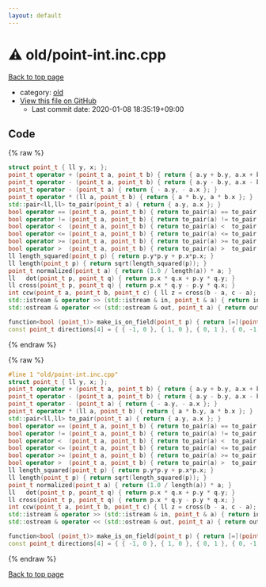```yaml
---
layout: default
---
```


<!-- mathjax config similar to math.stackexchange -->
<script type="text/javascript" async
  src="https://cdnjs.cloudflare.com/ajax/libs/mathjax/2.7.5/MathJax.js?config=TeX-MML-AM_CHTML">
</script>
<script type="text/x-mathjax-config">
  MathJax.Hub.Config({
    TeX: { equationNumbers: { autoNumber: "AMS" }},
    tex2jax: {
      inlineMath: [ ['$','$'] ],
      processEscapes: true
    },
    "HTML-CSS": { matchFontHeight: false },
    displayAlign: "left",
    displayIndent: "2em"
  });
</script>

<script type="text/javascript" src="https://cdnjs.cloudflare.com/ajax/libs/jquery/3.4.1/jquery.min.js"></script>
<script src="https://cdn.jsdelivr.net/npm/jquery-balloon-js@1.1.2/jquery.balloon.min.js" integrity="sha256-ZEYs9VrgAeNuPvs15E39OsyOJaIkXEEt10fzxJ20+2I=" crossorigin="anonymous"></script>
<script type="text/javascript" src="../../assets/js/copy-button.js"></script>
<link rel="stylesheet" href="../../assets/css/copy-button.css" />


# :warning: old/point-int.inc.cpp

<a href="../../index.html">Back to top page</a>

* category: <a href="../../index.html#149603e6c03516362a8da23f624db945">old</a>
* <a href="{{ site.github.repository_url }}/blob/master/old/point-int.inc.cpp">View this file on GitHub</a>
    - Last commit date: 2020-01-08 18:35:19+09:00




## Code

<a id="unbundled"></a>
{% raw %}
```cpp
struct point_t { ll y, x; };
point_t operator + (point_t a, point_t b) { return { a.y + b.y, a.x + b.x }; }
point_t operator - (point_t a, point_t b) { return { a.y - b.y, a.x - b.x }; }
point_t operator - (point_t a) { return { - a.y, - a.x }; }
point_t operator * (ll a, point_t b) { return { a * b.y, a * b.x }; }
std::pair<ll,ll> to_pair(point_t a) { return { a.y, a.x }; }
bool operator == (point_t a, point_t b) { return to_pair(a) == to_pair(b); }
bool operator != (point_t a, point_t b) { return to_pair(a) != to_pair(b); }
bool operator <  (point_t a, point_t b) { return to_pair(a) <  to_pair(b); }
bool operator <= (point_t a, point_t b) { return to_pair(a) <= to_pair(b); }
bool operator >= (point_t a, point_t b) { return to_pair(a) >= to_pair(b); }
bool operator >  (point_t a, point_t b) { return to_pair(a) >  to_pair(b); }
ll length_squared(point_t p) { return p.y*p.y + p.x*p.x; }
ll length(point_t p) { return sqrt(length_squared(p)); }
point_t normalized(point_t a) { return (1.0 / length(a)) * a; }
ll   dot(point_t p, point_t q) { return p.x * q.x + p.y * q.y; }
ll cross(point_t p, point_t q) { return p.x * q.y - p.y * q.x; }
int ccw(point_t a, point_t b, point_t c) { ll z = cross(b - a, c - a); return z > 0 ? 1 : z < 0 ? -1 : 0; }
std::istream & operator >> (std::istream & in, point_t & a) { return in >> a.x >> a.y; }
std::ostream & operator << (std::ostream & out, point_t a) { return out << a.x << ' ' << a.y; }

function<bool (point_t)> make_is_on_field(point_t p) { return [=](point_t q) { return 0 <= q.y and q.y < p.y and 0 <= q.x and q.x < p.x; }; }
const point_t directions[4] = { { -1, 0 }, { 1, 0 }, { 0, 1 }, { 0, -1 } };

```
{% endraw %}

<a id="bundled"></a>
{% raw %}
```cpp
#line 1 "old/point-int.inc.cpp"
struct point_t { ll y, x; };
point_t operator + (point_t a, point_t b) { return { a.y + b.y, a.x + b.x }; }
point_t operator - (point_t a, point_t b) { return { a.y - b.y, a.x - b.x }; }
point_t operator - (point_t a) { return { - a.y, - a.x }; }
point_t operator * (ll a, point_t b) { return { a * b.y, a * b.x }; }
std::pair<ll,ll> to_pair(point_t a) { return { a.y, a.x }; }
bool operator == (point_t a, point_t b) { return to_pair(a) == to_pair(b); }
bool operator != (point_t a, point_t b) { return to_pair(a) != to_pair(b); }
bool operator <  (point_t a, point_t b) { return to_pair(a) <  to_pair(b); }
bool operator <= (point_t a, point_t b) { return to_pair(a) <= to_pair(b); }
bool operator >= (point_t a, point_t b) { return to_pair(a) >= to_pair(b); }
bool operator >  (point_t a, point_t b) { return to_pair(a) >  to_pair(b); }
ll length_squared(point_t p) { return p.y*p.y + p.x*p.x; }
ll length(point_t p) { return sqrt(length_squared(p)); }
point_t normalized(point_t a) { return (1.0 / length(a)) * a; }
ll   dot(point_t p, point_t q) { return p.x * q.x + p.y * q.y; }
ll cross(point_t p, point_t q) { return p.x * q.y - p.y * q.x; }
int ccw(point_t a, point_t b, point_t c) { ll z = cross(b - a, c - a); return z > 0 ? 1 : z < 0 ? -1 : 0; }
std::istream & operator >> (std::istream & in, point_t & a) { return in >> a.x >> a.y; }
std::ostream & operator << (std::ostream & out, point_t a) { return out << a.x << ' ' << a.y; }

function<bool (point_t)> make_is_on_field(point_t p) { return [=](point_t q) { return 0 <= q.y and q.y < p.y and 0 <= q.x and q.x < p.x; }; }
const point_t directions[4] = { { -1, 0 }, { 1, 0 }, { 0, 1 }, { 0, -1 } };

```
{% endraw %}

<a href="../../index.html">Back to top page</a>

